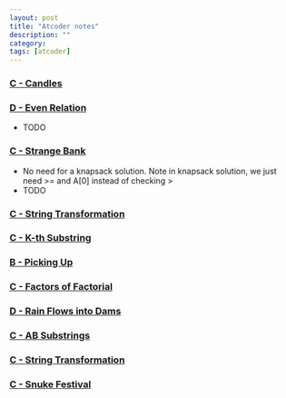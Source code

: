 ```yaml
---
layout: post
title: "Atcoder notes"
description: ""
category: 
tags: [atcoder]
---
```


### [C - Candles](https://atcoder.jp/contests/abc107/tasks/arc101_a)

### [D - Even Relation](https://atcoder.jp/contests/abc126/tasks/abc126_d)
* TODO

### [C - Strange Bank](https://atcoder.jp/contests/abc099/tasks/abc099_c)
* No need for a knapsack solution. Note in knapsack solution, we just need >= and A[0] instead of checking >
* TODO

### [C - String Transformation](https://atcoder.jp/contests/abc110/tasks/abc110_c)

### [C - K-th Substring](https://atcoder.jp/contests/arc097/tasks/arc097_a)

### [B - Picking Up](https://atcoder.jp/contests/diverta2019-2/tasks/diverta2019_2_b)

### [C - Factors of Factorial](https://atcoder.jp/contests/arc067/tasks/arc067_a)

### [D - Rain Flows into Dams](https://atcoder.jp/contests/abc133/tasks/abc133_d)

### [C - AB Substrings](https://atcoder.jp/contests/diverta2019/tasks/diverta2019_c)

### [C - String Transformation](https://atcoder.jp/contests/abc110/tasks/abc110_c)

### [C - Snuke Festival](https://atcoder.jp/contests/arc084/tasks/arc084_a)


